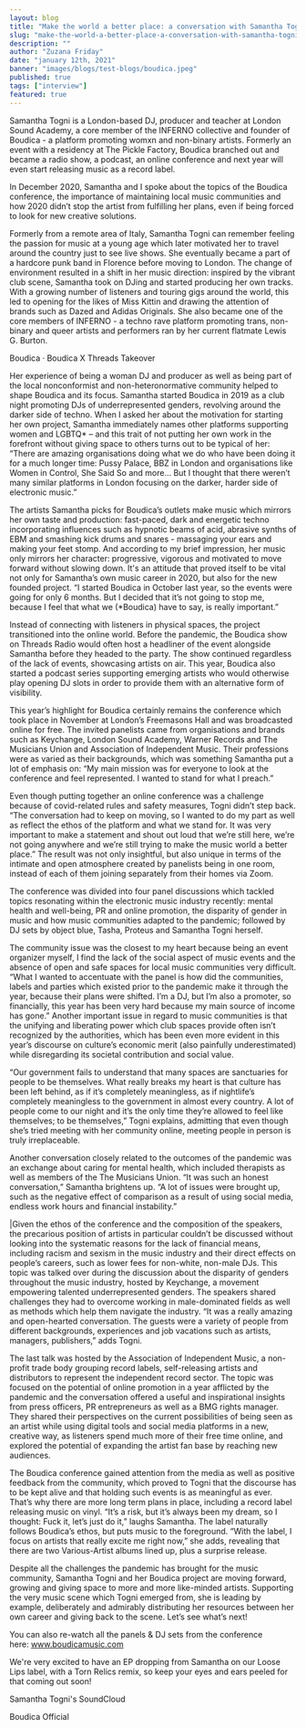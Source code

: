 ```yaml
---
layout: blog
title: "Make the world a better place: a conversation with Samantha Togni about Boudica"
slug: "make-the-world-a-better-place-a-conversation-with-samantha-togni-about-boudica"
description: ""
author: "Zuzana Friday"
date: "january 12th, 2021"
banner: "images/blogs/test-blogs/boudica.jpeg"
published: true
tags: ["interview"]
featured: true
---
```


Samantha Togni is a London-based DJ, producer and teacher at London Sound Academy, a core member of the INFERNO collective and founder of Boudica - a platform promoting womxn and non-binary artists. Formerly an event with a residency at The Pickle Factory, Boudica branched out and became a radio show, a podcast, an online conference and next year will even start releasing music as a record label.

In December 2020, Samantha and I spoke about the topics of the Boudica conference, the importance of maintaining local music communities and how 2020 didn’t stop the artist from fulfilling her plans, even if being forced to look for new creative solutions.

Formerly from a remote area of Italy, Samantha Togni can remember feeling the passion for music at a young age which later motivated her to travel around the country just to see live shows. She eventually became a part of a hardcore punk band in Florence before moving to London. The change of environment resulted in a shift in her music direction: inspired by the vibrant club scene, Samantha took on DJing and started producing her own tracks. With a growing number of listeners and touring gigs around the world, this led to opening for the likes of Miss Kittin and drawing the attention of brands such as Dazed and Adidas Originals. She also became one of the core members of INFERNO - a techno rave platform promoting trans, non-binary and queer artists and performers ran by her current flatmate Lewis G. Burton.

Boudica · Boudica X Threads Takeover

Her experience of being a woman DJ and producer as well as being part of the local nonconformist and non-heteronormative community helped to shape Boudica and its focus. Samantha started Boudica in 2019 as a club night promoting DJs of underrepresented genders, revolving around the darker side of techno. When I asked her about the motivation for starting her own project, Samantha immediately names other platforms supporting women and LGBTQ\* – and this trait of not putting her own work in the forefront without giving space to others turns out to be typical of her: “There are amazing organisations doing what we do who have been doing it for a much longer time: Pussy Palace, BBZ in London and organisations like Women in Control, She Said So and more… But I thought that there weren’t many similar platforms in London focusing on the darker, harder side of electronic music.”

The artists Samantha picks for Boudica’s outlets make music which mirrors her own taste and production: fast-paced, dark and energetic techno incorporating influences such as hypnotic beams of acid, abrasive synths of EBM and smashing kick drums and snares - massaging your ears and making your feet stomp. And according to my brief impression, her music only mirrors her character: progressive, vigorous and motivated to move forward without slowing down. It's an attitude that proved itself to be vital not only for Samantha’s own music career in 2020, but also for the new founded project. “I started Boudica in October last year, so the events were going for only 6 months. But I decided that it’s not going to stop me, because I feel that what we (\*Boudica) have to say, is really important.”

Instead of connecting with listeners in physical spaces, the project transitioned into the online world. Before the pandemic, the Boudica show on Threads Radio would often host a headliner of the event alongside Samantha before they headed to the party. The show continued regardless of the lack of events, showcasing artists on air. This year, Boudica also started a podcast series supporting emerging artists who would otherwise play opening DJ slots in order to provide them with an alternative form of visibility.

This year’s highlight for Boudica certainly remains the conference which took place in November at London’s Freemasons Hall and was broadcasted online for free. The invited panelists came from organisations and brands such as Keychange, London Sound Academy, Warner Records and The Musicians Union and Association of Independent Music. Their professions were as varied as their backgrounds, which was something Samantha put a lot of emphasis on: “My main mission was for everyone to look at the conference and feel represented. I wanted to stand for what I preach.”

Even though putting together an online conference was a challenge because of covid-related rules and safety measures, Togni didn’t step back. “The conversation had to keep on moving, so I wanted to do my part as well as reflect the ethos of the platform and what we stand for. It was very important to make a statement and shout out loud that we’re still here, we’re not going anywhere and we’re still trying to make the music world a better place.” The result was not only insightful, but also unique in terms of the intimate and open atmosphere created by panelists being in one room, instead of each of them joining separately from their homes via Zoom.

The conference was divided into four panel discussions which tackled topics resonating within the electronic music industry recently: mental health and well-being, PR and online promotion, the disparity of gender in music and how music communities adapted to the pandemic; followed by DJ sets by object blue, Tasha, Proteus and Samantha Togni herself.

The community issue was the closest to my heart because being an event organizer myself, I find the lack of the social aspect of music events and the absence of open and safe spaces for local music communities very difficult. “What I wanted to accentuate with the panel is how did the communities, labels and parties which existed prior to the pandemic make it through the year, because their plans were shifted. I’m a DJ, but I’m also a promoter, so financially, this year has been very hard because my main source of income has gone.” Another important issue in regard to music communities is that the unifying and liberating power which club spaces provide often isn’t recognized by the authorities, which has been even more evident in this year’s discourse on culture’s economic merit (also painfully underestimated) while disregarding its societal contribution and social value.

“Our government fails to understand that many spaces are sanctuaries for people to be themselves. What really breaks my heart is that culture has been left behind, as if it’s completely meaningless, as if nightlife’s completely meaningless to the government in almost every country. A lot of people come to our night and it’s the only time they’re allowed to feel like themselves; to be themselves,” Togni explains, admitting that even though she’s tried meeting with her community online, meeting people in person is truly irreplaceable.

Another conversation closely related to the outcomes of the pandemic was an exchange about caring for mental health, which included therapists as well as members of the The Musicians Union. “It was such an honest conversation,” Samantha brightens up. “A lot of issues were brought up, such as the negative effect of comparison as a result of using social media, endless work hours and financial instability.”

|Given the ethos of the conference and the composition of the speakers, the precarious position of artists in particular couldn’t be discussed without looking into the systematic reasons for the lack of financial means, including racism and sexism in the music industry and their direct effects on people’s careers, such as lower fees for non-white, non-male DJs. This topic was talked over during the discussion about the disparity of genders throughout the music industry, hosted by Keychange, a movement empowering talented underrepresented genders. The speakers shared challenges they had to overcome working in male-dominated fields as well as methods which help them navigate the industry. “It was a really amazing and open-hearted conversation. The guests were a variety of people from different backgrounds, experiences and job vacations such as artists, managers, publishers,” adds Togni.

The last talk was hosted by the Association of Independent Music, a non-profit trade body grouping record labels, self-releasing artists and distributors to represent the independent record sector. The topic was focused on the potential of online promotion in a year afflicted by the pandemic and the conversation offered a useful and inspirational insights from press officers, PR entrepreneurs as well as a BMG rights manager. They shared their perspectives on the current possibilities of being seen as an artist while using digital tools and social media platforms in a new, creative way, as listeners spend much more of their free time online, and explored the potential of expanding the artist fan base by reaching new audiences.

The Boudica conference gained attention from the media as well as positive feedback from the community, which proved to Togni that the discourse has to be kept alive and that holding such events is as meaningful as ever. That’s why there are more long term plans in place, including a record label releasing music on vinyl. “It’s a risk, but it’s always been my dream, so I thought: Fuck it, let’s just do it,” laughs Samantha. The label naturally follows Boudica’s ethos, but puts music to the foreground. “With the label, I focus on artists that really excite me right now,” she adds, revealing that there are two Various-Artist albums lined up, plus a surprise release.

Despite all the challenges the pandemic has brought for the music community, Samantha Togni and her Boudica project are moving forward, growing and giving space to more and more like-minded artists. Supporting the very music scene which Togni emerged from, she is leading by example, deliberately and admirably distributing her resources between her own career and giving back to the scene. Let’s see what’s next!

You can also re-watch all the panels & DJ sets from the conference here: www.boudicamusic.com

We're very excited to have an EP dropping from Samantha on our Loose Lips label, with a Torn Relics remix, so keep your eyes and ears peeled for that coming out soon!

Samantha Togni's SoundCloud

Boudica Official
